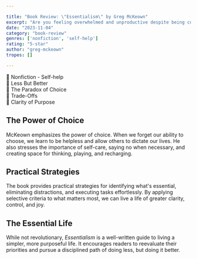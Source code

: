 ```yaml
---

title: "Book Review: \"Essentialism\" by Greg McKeown"
excerpt: "Are you feeling overwhelmed and unproductive despite being constantly busy? \"Essentialism\" by Greg McKeown offers a solution: do less, but do it better."
date: "2023-11-04"
category: "book-review"
genres: ['nonfiction', 'self-help']
rating: "5-star"
author: "greg-mckeown"
tropes: []

---
```


📍 Nonfiction - Self-help  
📍 Less But Better  
📍 The Paradox of Choice  
📍 Trade-Offs  
📍 Clarity of Purpose  

  
## The Power of Choice
McKeown emphasizes the power of choice. When we forget our ability to choose, we learn to be helpless and allow others to dictate our lives. He also stresses the importance of self-care, saying no when necessary, and creating space for thinking, playing, and recharging.


## Practical Strategies
The book provides practical strategies for identifying what's essential, eliminating distractions, and executing tasks effortlessly. By applying selective criteria to what matters most, we can live a life of greater clarity, control, and joy.


## The Essential Life
While not revolutionary, *Essentialism* is a well-written guide to living a simpler, more purposeful life. It encourages readers to reevaluate their priorities and pursue a disciplined path of doing less, but doing it better.
